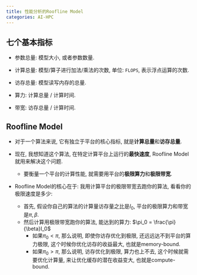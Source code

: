 ```yaml
---
title: 性能分析的Roofline Model
categories: AI-HPC
---
```




## 七个基本指标

* 参数总量: 模型大小, 或者参数数量.

* 计算总量: 模型/算子进行加法/乘法的次数, 单位: `FLOPS`, 表示浮点运算的次数.
* 访存总量: 模型读写内存的总量.
* 算力: 计算总量 / 计算时间.
* 带宽: 访存总量 / 计算时间.



## Roofline Model

* 对于一个算法来说, 它有独立于平台的核心指标, 就是**计算总量**和**访存总量**.
* 现在, 我想知道这个算法, 在特定计算平台上运行的**最快速度**, Roofline Model就用来解决这个问题.

  * 要衡量一个平台的计算性能, 就需要用平台的**极限算力**和**极限带宽**.
* Roofline Model的核心在于: 我用计算平台的极限带宽去跑你的算法, 看看你的极限速度是多少:
  * 首先, 假设你自己的算法的计算量访存量之比是$I_0$, 平台的极限算力和带宽是$\pi, \beta$.
  * 然后计算用极限带宽跑你的算法, 能达到的算力: $\pi_0 = \frac{\pi}{\beta}I_0$
    * 如果$\pi_0 < \pi$,  那么说明, 即使你访存优化到极限, 还远远达不到平台的算力极限, 这个时候你优化访存的收益最大, 也就是memory-bound.
    * 如果$\pi_0 > \pi$, 那么说明, 访存优化到极限, 算力也上不去, 这个时候就需要优化计算量, 来让优化缓存的潜在收益变大, 也就是compute-bound.
